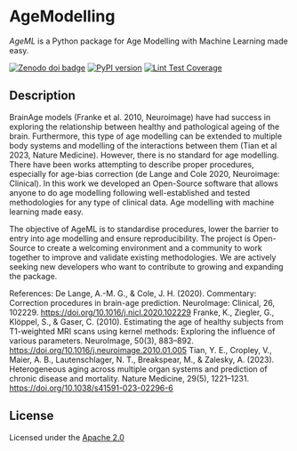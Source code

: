 # AgeModelling
_AgeML_ is a Python package for Age Modelling with Machine Learning made easy.

[![Zenodo doi badge](https://img.shields.io/badge/DOI-10.5281/zenodo.10255549-blue.svg)](https://zenodo.org/records/10255550)
[![PyPI version](https://badge.fury.io/py/ageml.svg)](https://badge.fury.io/py/ageml)
[![Lint Test Coverage](https://github.com/compneurobilbao/AgeModelling/actions/workflows/lint_test_coverage.yml/badge.svg?branch=task_5_basic_tests)](https://github.com/compneurobilbao/AgeModelling/actions/workflows/lint_test_coverage.yml)

## Description

BrainAge models (Franke et al. 2010, Neuroimage) have had success in exploring the relationship between healthy and pathological ageing of the brain. Furthermore, this type of age modelling can be extended to multiple body systems and modelling of the interactions between them (Tian et al 2023, Nature Medicine). However, there is no standard for age modelling. There have been works attempting to describe proper procedures, especially for age-bias correction (de Lange and Cole 2020, Neuroimage: Clinical). In this work we developed an Open-Source software that allows anyone to do age modelling following well-established and tested methodologies for any type of clinical data. Age modelling with machine learning made easy. 

The objective of AgeML is to standardise procedures, lower the barrier to entry into age modelling and ensure reproducibility. The project is Open-Source to create a welcoming environment and a community to work together to improve and validate existing methodologies. We are actively seeking new developers who want to contribute to growing and expanding the package.

References:
De Lange, A.-M. G., & Cole, J. H. (2020). Commentary: Correction procedures in brain-age prediction. NeuroImage: Clinical, 26, 102229. https://doi.org/10.1016/j.nicl.2020.102229
Franke, K., Ziegler, G., Klöppel, S., & Gaser, C. (2010). Estimating the age of healthy subjects from T1-weighted MRI scans using kernel methods: Exploring the influence of various parameters. NeuroImage, 50(3), 883–892. https://doi.org/10.1016/j.neuroimage.2010.01.005
Tian, Y. E., Cropley, V., Maier, A. B., Lautenschlager, N. T., Breakspear, M., & Zalesky, A. (2023). Heterogeneous aging across multiple organ systems and prediction of chronic disease and mortality. Nature Medicine, 29(5), 1221–1231. https://doi.org/10.1038/s41591-023-02296-6


## License
Licensed under the [Apache 2.0](./LICENSE)
